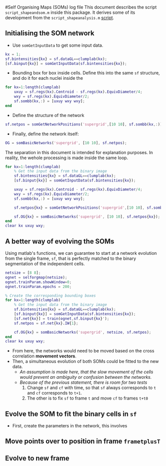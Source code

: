 #Self Organising Maps (SOMs) log file
This document describes the script `script_shapeandsom.m` inside this package.
It derives some of its development from the `script_shapeanalysis.m`
[script](./shapeanalysis.md).
## Initialising the SOM network
+ Use `somGetInputData` to get some input data.
```Matlab
kx = 1;
sf.bintensities{kx} = sf.dataGL==clumplab(kx);
[sf.binput{kx}] = somGetInputData(sf.bintensities{kx});
```
+ Bounding box for box inside cells. Define this into the same `sf` structure,
and do it for each nuclei inside the
```Matlab
for kx=1:length(clumplab)
    uxuy = sf.regs(kx).Centroid - sf.regs(kx).EquivDiameter/4;
    wxy = sf.regs(kx).EquivDiameter/2;
    sf.sombb(kx,:) = [uxuy wxy wxy];
end
```
+ Define the structure of the network
```Matlab
sf.netpos = somGetNetworkPositions('supergrid',[10 10], sf.sombb(kx,:));
```
+ Finally, define the network itself:
```Matlab
OG = somBasicNetworks('supergrid', [10 10], sf.netpos);
```
The separation in this document is intended for explanation purposes. In
reality, the wehole processing is made inside the same loop.
```Matlab
for kx=1:length(clumplab)
    % Get the input data from the binary image
    sf.bintensities{kx} = sf.dataGL==clumplab(kx);
    [sf.binput{kx}] = somGetInputData(sf.bintensities{kx});

    uxuy = sf.regs(kx).Centroid - sf.regs(kx).EquivDiameter/4;
    wxy = sf.regs(kx).EquivDiameter/2;
    sf.sombb(kx,:) = [uxuy wxy wxy];

    sf.netpos{kx} = somGetNetworkPositions('supergrid',[10 10], sf.sombb(kx,:));

    sf.OG{kx} = somBasicNetworks('supergrid', [10 10], sf.netpos{kx});
end
clear kx uxuy wxy;
```
## A better way of evolving the SOMs
Using matlab's functions, we can guarantee to start at a network evolution from
the single frame, `sf`, that is perfectly matched to the binary segmentation of
the independent cells.
```Matlab
netsize = [8 8];
ognet = selforgmap(netsize);
ognet.trainParam.showWindow=0;
ognet.trainParam.epochs = 200;

% Create the corresponding bounding boxes
for kx=1:length(clumplab)
    % Get the input data from the binary image
    sf.bintensities{kx} = sf.dataGL==clumplab(kx);
    [sf.binput{kx}] = somGetInputData(sf.bintensities{kx});
    [sf.net{kx}] = train(ognet,sf.binput{kx}');
    sf.netpos = sf.net{kx}.IW{1};

    cf.OG{kx} = somBasicNetworks('supergrid', netsize, sf.netpos);
end
clear kx uxuy wxy;
```
+ From here, the networks would need to be moved based on the cross correlation
**movement vectors**.
+ Then, a simultaneous evolution of both SOMs could be fitted to the new data.
  + _An assumption is made here, that the slow movement of the cells would prevent an ambiguity or confusion between the networks._
  + _Because of the previous statement, there is room for two tests_
    1. Change `sf` and `cf` with time, so that `sf` always corresponds to `t`
    and `cf` corresponds to `t+1`.
    2. The other is to fix `sf` to frame `t` and move `cf` to frames `t+t0`
## Evolve the SOM to fit the binary cells in `sf`
+ First, create the parameters in the network, this involves

## Move points over to position in frame `frametplusT`

## Evolve to new frame

